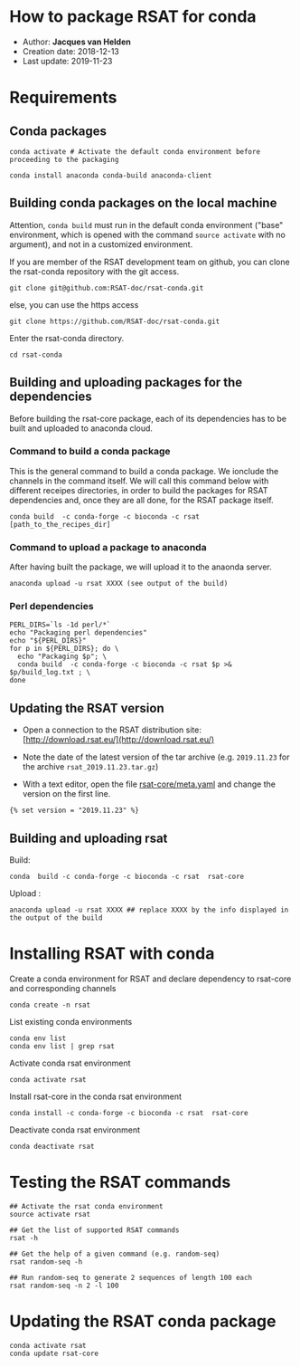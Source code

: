 # How to package RSAT for conda

- Author: **Jacques van Helden**
- Creation date: 2018-12-13
- Last update: 2019-11-23

# Requirements

## Conda packages


```
conda activate # Activate the default conda environment before proceeding to the packaging

conda install anaconda conda-build anaconda-client
```

## Building conda packages on the local machine

Attention, `conda build` must run in the default conda environment ("base" environment, which is opened with the command   `source activate` with no argument), and not in a customized environment.

If you are member of the RSAT development team on github, you can clone the rsat-conda repository with the git access.

```
git clone git@github.com:RSAT-doc/rsat-conda.git
```

else, you can use the https access

```
git clone https://github.com/RSAT-doc/rsat-conda.git
```

Enter the rsat-conda directory. 

```
cd rsat-conda
```


## Building and uploading packages for the dependencies

Before building the rsat-core package, each of its dependencies has to be built and uploaded to anaconda cloud. 


### Command to build a conda package

This is the general command to build a conda package. We ionclude the channels in the command itself.
We will call this command below with different receipes directories, in order to build the packages for RSAT dependencies and, once they are all done, for the RSAT package itself. 

```
conda build  -c conda-forge -c bioconda -c rsat [path_to_the_recipes_dir]
```

### Command to upload a package to anaconda

After having built the package, we will upload it to the anaonda server.

```
anaconda upload -u rsat XXXX (see output of the build)
```

### Perl dependencies

```
PERL_DIRS=`ls -1d perl/*`
echo "Packaging perl dependencies"
echo "${PERL_DIRS}"
for p in ${PERL_DIRS}; do \
  echo "Packaging $p"; \
  conda build  -c conda-forge -c bioconda -c rsat $p >& $p/build_log.txt ; \
done
```

## Updating the RSAT version

- Open a connection to the RSAT distribution site: [http://download.rsat.eu/](http://download.rsat.eu/)

- Note the date of the latest version of the tar archive (e.g. `2019.11.23` for the archive `rsat_2019.11.23.tar.gz`)

- With a text editor, open the file [rsat-core/meta.yaml](rsat-core/meta.yaml) and change the version on the first line.

```
{% set version = "2019.11.23" %}
```

## Building and uploading rsat

Build:

```
conda  build -c conda-forge -c bioconda -c rsat  rsat-core
```

Upload :

```
anaconda upload -u rsat XXXX ## replace XXXX by the info displayed in the output of the build
```

# Installing RSAT with conda

Create a conda environment for RSAT and declare dependency to 
rsat-core and corresponding channels

```
conda create -n rsat
```


<!-- On IFB core
conda create -p /shared/projects/project_rsat/conda/env/rsat
-->

List existing conda environments

```
conda env list
conda env list | grep rsat
```

Activate conda rsat environment

```
conda activate rsat
```

Install rsat-core in the conda rsat environment

```
conda install -c conda-forge -c bioconda -c rsat  rsat-core
```

Deactivate conda rsat environment

```
conda deactivate rsat
```

# Testing the RSAT commands

```
## Activate the rsat conda environment
source activate rsat

## Get the list of supported RSAT commands
rsat -h

## Get the help of a given command (e.g. random-seq)
rsat random-seq -h

## Run random-seq to generate 2 sequences of length 100 each
rsat random-seq -n 2 -l 100
```


# Updating the RSAT conda package

```
conda activate rsat
conda update rsat-core
```




